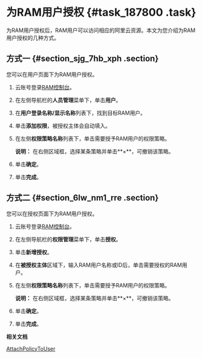 # 为RAM用户授权 {#task_187800 .task}

为RAM用户授权后，RAM用户可以访问相应的阿里云资源。本文为您介绍为RAM用户授权的几种方式。

## 方式一 {#section_sjg_7hb_xph .section}

您可以在用户页面下为RAM用户授权。

1.  云账号登录[RAM控制台](https://ram.console.aliyun.com/)。
2.  在左侧导航栏的**人员管理**菜单下，单击**用户**。
3.  在**用户登录名称/显示名称**列表下，找到目标RAM用户。
4.  单击**添加权限**，被授权主体会自动填入。
5.  在左侧**权限策略名称**列表下，单击需要授予RAM用户的权限策略。 

    **说明：** 在右侧区域框，选择某条策略并单击**×**，可撤销该策略。

6.  单击**确定**。
7.  单击**完成**。

## 方式二 {#section_6lw_nm1_rre .section}

您可以在授权页面下为RAM用户授权。

1.  云账号登录[RAM控制台](https://ram.console.aliyun.com/)。
2.  在左侧导航栏的**权限管理**菜单下，单击**授权**。
3.  单击**新增授权**。
4.  在**被授权主体**区域下，输入RAM用户名称或ID后，单击需要授权的RAM用户。
5.  在左侧**权限策略名称**列表下，单击需要授予RAM用户的权限策略。 

    **说明：** 在右侧区域框，选择某条策略并单击**×**，可撤销该策略。

6.  单击**确定**。
7.  单击**完成**。

**相关文档**  


[AttachPolicyToUser](../../../../cn.zh-CN/API参考（RAM）/权限策略管理接口/AttachPolicyToUser.md#)


